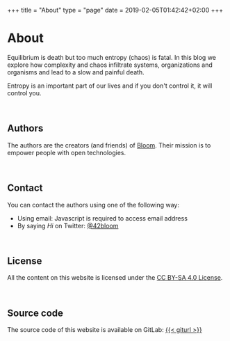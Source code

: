 +++
title = "About"
type = "page"
date = 2019-02-05T01:42:42+02:00
+++

# About
<!--
We believe that entropy (which can be defined as a measurement of chaos, complexity) is inevitable, and equilibrium is death.
As product designers, developers, entrepreneurs, managers... it's our role to manage complexity.
We share on this blog our ideas and experience on how we tackle entropy and keep things simple. -->

Equilibrium is death but too much entropy (chaos) is fatal.
In this blog we explore how complexity and chaos infiltrate systems, organizations and organisms and lead to a slow and painful death.

<!-- Sometime, it's the lack of entropy that can be fatal: in cryptography or in lottery for example. Anyway -->

Entropy is an important part of our lives and if you don't control it, it will control you.

<br />

## Authors


The authors are the creators (and friends) of [Bloom](https://bloom.sh). Their mission is to empower
people with open technologies.

<br />

## Contact

You can contact the authors using one of the following way:
* Using email: <span id="obfuscated-email">Javascript is required to access email address</span>
* By saying <i>Hi</i> on Twitter: <a href="https://twitter.com/42bloom" target="_blank" rel="noopener">@42bloom</a>

<br />

## License

All the content on this website is licensed under the
<a rel="noopener noreferer" target="_blank" href="https://creativecommons.org/licenses/by-sa/4.0/" >CC BY-SA 4.0 License</a>.

<br />

## Source code

The source code of this website is available on GitLab:
<a href="{{< giturl >}}" target="_blank" rel="noopener noreferer">{{< giturl >}}</a>







<script type="text/javascript">
  window.addEventListener("load", function(){
    var email = document.getElementById("obfuscated-email");
    if (email) {
        email.innerHTML = rot13('<n uers="znvygb:uryyb@oybbz.fu">uryyb@oybbz.fu</n>');
    }
  });
  function rot13(s) {
    return (s ? s : this).split('').map(function(_){
      if (!_.match(/[A-Za-z]/)) return _;
      c = Math.floor(_.charCodeAt(0) / 97);
      k = (_.toLowerCase().charCodeAt(0) - 83) % 26 || 26;
      return String.fromCharCode(k + ((c == 0) ? 64 : 96));
    }).join('');
  }
</script>
